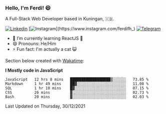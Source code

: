 ### Hello, I'm Ferdi! 😄

A Full-Stack Web Developer based in Kuningan, :indonesia:.

<!-- Visit My Linkedin Profile -->

[![Linkedin](https://img.shields.io/badge/-Ferdi%20Ferdiana-blue?style=flat-square&labelColor=gray&logo=Linkedin&logoColor=white&link=https://www.linkedin.com/in/ferdianfh)](https://www.linkedin.com/in/ferdianfh)
[![Instagram](https://img.shields.io/badge/-@ferdifh_-purple?style=flat-square&labelColor=gray&logo=Instagram&logoColor=white&link=https://www.instagram.com/ferdifh_)](https://www.instagram.com/ferdifh_)
[![Telegram](https://img.shields.io/badge/-ferdifh-informational?style=flat-square&labelColor=gray&logo=telegram&logoColor=white&link=https://t.me/ferdifh)](https://t.me/ferdifh)

- 🌱 I’m currently learning ReactJS 🚀
- 😄 Pronouns: He/Him
- ⚡ Fun fact: I'm actually a cat :smiley_cat:

Section below created with [Wakatime](https://wakatime.com/):

**I Mostly code in JavaScript**
<!--START_SECTION:waka-->
```text
JavaScript   12 hrs 8 mins   ██████████████████▒░░░░░░   73.85 % 
Markdown     1 hr 49 mins    ██▓░░░░░░░░░░░░░░░░░░░░░░   11.08 % 
SQL          1 hr 10 mins    █▓░░░░░░░░░░░░░░░░░░░░░░░   07.15 % 
CSS          26 mins         ▓░░░░░░░░░░░░░░░░░░░░░░░░   02.73 % 
Bash         20 mins         ▓░░░░░░░░░░░░░░░░░░░░░░░░   02.03 % 
```
<!--END_SECTION:waka-->

Last Updated on Thursday, 30/12/2021
<!--
**ferdianfh/ferdianfh** is a ✨ _special_ ✨ repository because its `README.md` (this file) appears on your GitHub profile.

Here are some ideas to get you started:

- 🔭 I’m currently working on ...
- 🌱 I’m currently learning ...
- 👯 I’m looking to collaborate on ...
- 🤔 I’m looking for help with ...
- 💬 Ask me about ...
- 📫 How to reach me: ...
- 😄 Pronouns: ...
- ⚡ Fun fact: ...
-->
